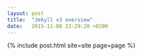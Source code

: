 ```yaml
---
layout: post
title:  "Jekyll v3 overview"
date:   2015-11-08 23:29:20 +0200
---
```

{% include post.html site=site page=page %}
